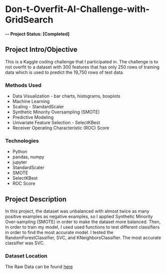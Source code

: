 # Don-t-Overfit-AI-Challenge-with-GridSearch

#### -- Project Status: [Completed]

## Project Intro/Objective
This is a Kaggle coding challenge that I participated in. The challenge is to not overfit to a dataset with 300 features that has only 250 rows of training data which is used to predict the 19,750 rows of test data.


### Methods Used
* Data Visualization - bar charts, histograms, boxplots
* Machine Learning
* Scaling - StandardScaler
* Synthetic Minority Oversampling (SMOTE)
* Predictive Modeling
* Univariate Feature Selection - SelectKBest
* Receiver Operating Characteristic (ROC) Score

### Technologies
* Python
* pandas, numpy
* jupyter
* StandardScaler
* SMOTE
* SelectKBest
* ROC Score

## Project Description
In this project, the dataset was unbalanced with almost twice as many positive examples as negative examples, so I applied Synthetic Minority Over-sampling (SMOTE) in order to make the dataset more balanced. Then, in order to train my model, I used used functions to test different classifiers in order to find the most accurate model. I tested the RandomForestClassifier, SVC, and KNeighborsClassifier. The most accurate classifier was SVC.


### Dataset Location
The Raw Data can be found [here](https://www.kaggle.com/c/dont-overfit-ii)
